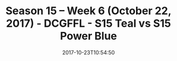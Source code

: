 ---
title: Season 15 – Week 6 (October 22, 2017) - DCGFFL - S15 Teal vs S15 Power Blue
teams-score:
- team: _teams/s15-teal.md
  score: 35
- team: _teams/s15-power-blue.md
  score: 40
mvp: Sean Karson, Rachel Browning
game-ball: Michele Ta-a, Aaron Beck
sportsperson: Kendrick Daniel, Porter Brockway
season: 15
week: 6
date: '2017-10-23T10:54:50'
pageid: season-15-week-6-october-22-2017-5698-vs-5690
---